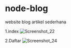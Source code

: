 # node-blog
website blog artikel sederhana

1.index
[](url)![Screenshot_22](https://user-images.githubusercontent.com/50318300/216216044-17de1f09-1425-4260-910b-7c4b4a8adf1a.jpg)

2.Daftar
![Screenshot_24](https://user-images.githubusercontent.com/50318300/216216004-1e2bb4e5-4599-4573-ab12-c542eb7686fe.jpg)


